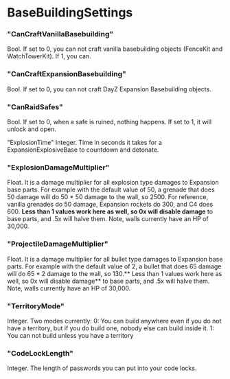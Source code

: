# BaseBuildingSettings
### "CanCraftVanillaBasebuilding"
Bool. If set to 0, you can not craft vanilla basebuilding objects (FenceKit and WatchTowerKit). If 1, you can. 

### "CanCraftExpansionBasebuilding"
Bool. If set to 0, you can not craft DayZ Expansion Basebuilding objects. 

### "CanRaidSafes"
Bool. If set to 0, when a safe is ruined, nothing happens. If set to 1, it will unlock and open. 

"ExplosionTime"
Integer. Time in seconds it takes for a ExpansionExplosiveBase to countdown and detonate. 

### "ExplosionDamageMultiplier"
Float. It is a damage multiplier for all explosion type damages to Expansion base parts. For example with the default value of 50, a grenade that does 50 damage will do 50 * 50 damage to the wall, so 2500. For reference, vanilla grenades do 50 damage, Expansion rockets do 300, and C4 does 600. **Less than 1 values work here as well, so 0x will disable damage** to base parts, and .5x will halve them. 
Note, walls currently have an HP of 30,000. 

### "ProjectileDamageMultiplier"
Float. It is a damage multiplier for all bullet type damages to Expansion base parts. For example with the default value of 2, a bullet that does 65 damage will do 65 * 2 damage to the wall, so 130.** Less than 1 values work here as well, so 0x will disable damage** to base parts, and .5x will halve them. 
Note, walls currently have an HP of 30,000. 

### "TerritoryMode"
Integer. Two modes currently:
0: You can build anywhere even if you do not have a territory, but if you do build one, nobody else can build inside it. 
1: You can not build unless you have a territory

### "CodeLockLength"
Integer. The length of passwords you can put into your code locks. 